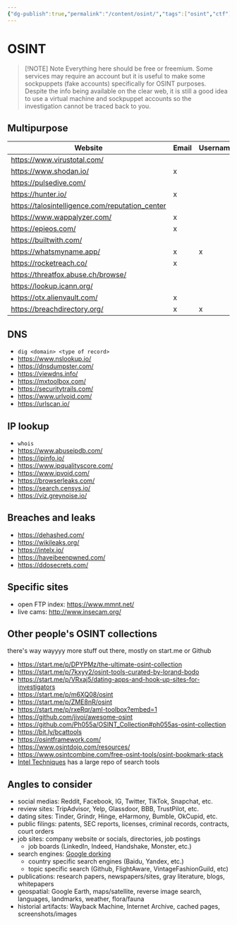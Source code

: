 ```yaml
---
{"dg-publish":true,"permalink":"/content/osint/","tags":["osint","ctf"]}
---
```


# OSINT

> [!NOTE] Note
Everything here should be free or freemium. Some services may require an account but it is useful to make some sockpuppets (fake accounts) specifically for OSINT purposes. Despite the info being available on the clear web, it is still a good idea to use a virtual machine and sockpuppet accounts so the investigation cannot be traced back to you.
## Multipurpose

| Website                                         | Email | Username | IP | Name | Phone | Hash | Co | URL |
|-------------------------------------------------|-------|----------|----|------|-------|------|----|-----|
| https://www.virustotal.com/                     |       |          | x  |      |       | x    |    | x   |
| https://www.shodan.io/                          | x     |          | x  |      |       |      | x  | x   |
| https://pulsedive.com/                          |       |          | x  |      |       |      |    | x   |
| https://hunter.io/                              | x     |          |    |      |       |      | x  | x   |
| https://talosintelligence.com/reputation_center |       |          | x  |      |       | x    | x  | x   |
| https://www.wappalyzer.com/                     | x     |          |    |      |       |      | x  | x   |
| https://epieos.com/                             | x     |          |    |      | x     |      |    | x   |
| https://builtwith.com/                          |       |          |    |      |       |      | x  | x   |
| https://whatsmyname.app/                        | x     | x        |    | x    |       |      |    |     |
| https://rocketreach.co/                         | x     |          |    | x    | x     |      | x  |     |
| https://threatfox.abuse.ch/browse/              |       |          | x  |      |       | x    |    | x   |
| https://lookup.icann.org/                       |       |          | x  |      |       |      |    | x   |
| https://otx.alienvault.com/                     | x     |          | x  |      |       | x    | x  | x   |
| https://breachdirectory.org/                    | x     | x        |    |      |       |      |    |     |

## DNS
- `dig <domain> <type of record>`
- https://www.nslookup.io/
- https://dnsdumpster.com/
- https://viewdns.info/
- https://mxtoolbox.com/
- https://securitytrails.com/
- https://www.urlvoid.com/
- https://urlscan.io/

## IP lookup
- `whois`
- https://www.abuseipdb.com/
- https://ipinfo.io/ 
- https://www.ipqualityscore.com/
- https://www.ipvoid.com/
- https://browserleaks.com/
- https://search.censys.io/
- https://viz.greynoise.io/

## Breaches and leaks
- https://dehashed.com/ 
- https://wikileaks.org/
- https://intelx.io/
- https://haveibeenpwned.com/
- https://ddosecrets.com/

## Specific sites
- open FTP index: https://www.mmnt.net/
- live cams: http://www.insecam.org/

## Other people's OSINT collections
there's way wayyyy more stuff out there, mostly on start.me or Github
- https://start.me/p/DPYPMz/the-ultimate-osint-collection
- https://start.me/p/7kxyy2/osint-tools-curated-by-lorand-bodo
- https://start.me/p/VRxaj5/dating-apps-and-hook-up-sites-for-investigators
- https://start.me/p/m6XQ08/osint
- https://start.me/p/ZME8nR/osint
- https://start.me/p/rxeRqr/aml-toolbox?embed=1
- https://github.com/jivoi/awesome-osint
- https://github.com/Ph055a/OSINT_Collection#ph055as-osint-collection
- https://bit.ly/bcattools
- https://osintframework.com/
- https://www.osintdojo.com/resources/
- https://www.osintcombine.com/free-osint-tools/osint-bookmark-stack
- [Intel Techniques](https://inteltechniques.com/tools/index.html) has a large repo of search tools

## Angles to consider
- social medias: Reddit, Facebook, IG, Twitter, TikTok, Snapchat, etc.
- review sites: TripAdvisor, Yelp, Glassdoor, BBB, TrustPilot, etc.
- dating sites: Tinder, Grindr, Hinge, eHarmony, Bumble, OkCupid, etc.
- public filings: patents, SEC reports, licenses, criminal records, contracts, court orders
- job sites: company website or socials, directories, job postings
	- job boards (LinkedIn, Indeed, Handshake, Monster, etc.)
- search engines: [Google dorking](https://www.exploit-db.com/google-hacking-database)
	- country specific search engines (Baidu, Yandex, etc.)
	- topic specific search (Github, FlightAware, VintageFashionGuild, etc)
- publications: research papers, newspapers/sites, gray literature, blogs, whitepapers
- geospatial: Google Earth, maps/satellite, reverse image search, languages, landmarks, weather, flora/fauna
- historial artifacts: Wayback Machine, Internet Archive, cached pages, screenshots/images